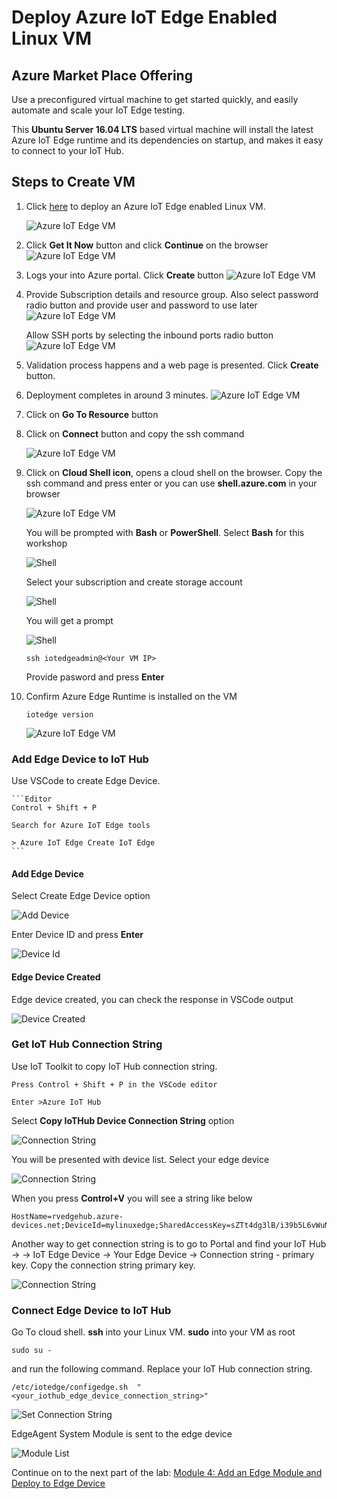 # Deploy Azure IoT Edge Enabled Linux VM

## Azure Market Place Offering

Use a preconfigured virtual machine to get started quickly, and easily automate and scale your IoT Edge testing.

This **Ubuntu Server 16.04 LTS** based virtual machine will install the latest Azure IoT Edge runtime and its dependencies on startup, and makes it easy to connect to your IoT Hub.


## Steps to Create VM

1. Click <a href="https://azuremarketplace.microsoft.com/en-us/marketplace/apps/microsoft_iot_edge.iot_edge_vm_ubuntu?tab=Overview" target="_blank">here</a> to deploy an Azure IoT Edge enabled Linux VM.

    ![Azure IoT Edge VM](images/01_marketplace_offering.png)

2. Click **Get It Now** button and click **Continue** on the browser
    ![Azure IoT Edge VM](images/02_get_it_now_continue.png)

3. Logs your into Azure portal. Click **Create** button
    ![Azure IoT Edge VM](images/03_create_vm.png)

4. Provide Subscription details and resource group. Also select password radio button and provide user and password to use later
    ![Azure IoT Edge VM](images/04_create_vm_details.png)

   Allow SSH ports by selecting the inbound ports radio button
    ![Azure IoT Edge VM](images/05_allow_ssh_port.png)

5. Validation process happens and a web page is presented. Click **Create** button.

6. Deployment completes in around 3 minutes.
    ![Azure IoT Edge VM](images/06_deployment_complete.png)

7. Click on **Go To Resource** button

8. Click on **Connect** button and copy the ssh command

    ![Azure IoT Edge VM](images/07_connect_ssh.png)

9. Click on **Cloud Shell icon**, opens a cloud shell on the browser. Copy the ssh command and press enter or you can use **shell.azure.com** in your browser

    ![Azure IoT Edge VM](images/08_cloud_shell_ssh.png)

    You will be prompted with **Bash** or **PowerShell**. Select **Bash** for this workshop

    ![Shell](images/18_shell_bash.png)

    Select your subscription and create storage account

    ![Shell](images/19_storage_mount.png)

    You will get a prompt

    ![Shell](images/20_shell_created.png)




    ```Linux
    ssh iotedgeadmin@<Your VM IP>
    ```
    Provide pasword and press **Enter**

10. Confirm Azure Edge Runtime is installed on the VM

    ```Linux
    iotedge version
    ```

    ![Azure IoT Edge VM](images/09_edge_version.png)

### Add Edge Device to IoT Hub

Use VSCode to create Edge Device.

    ```Editor
    Control + Shift + P

    Search for Azure IoT Edge tools

    > Azure IoT Edge Create IoT Edge
    ```

#### Add Edge Device

Select Create Edge Device option

![Add Device](images/10_create_edge_device.png)

Enter Device ID and press **Enter**

![Device Id](images/11_create_edge_device.png)

#### Edge Device Created

Edge device created, you can check the response in VSCode output

![Device Created](images/12_created_edge_device.png)

### Get IoT Hub Connection String

Use IoT Toolkit to copy IoT Hub connection string.

```editor
Press Control + Shift + P in the VSCode editor

Enter >Azure IoT Hub

```

Select **Copy IoTHub Device Connection String** option

![Connection String](images/13_device_connection_string.png)

You will be presented with device list. Select your edge device

![Connection String](images/14_select_edge_device.png)

When you press **Control+V** you will see a string like below

```editor
HostName=rvedgehub.azure-devices.net;DeviceId=mylinuxedge;SharedAccessKey=sZTt4dg3lB/i39b5L6vWuNuZxH7CCWzz7T6q8eA19PQ=
```

Another way to get connection string is to go to Portal and find your IoT Hub -> -> IoT Edge Device -> Your Edge Device ->  Connection string - primary key. Copy the connection string primary key.

![Connection String](images/15_device_details.png)

### Connect Edge Device to IoT Hub

Go To cloud shell. **ssh** into your Linux VM.
**sudo** into your VM as root

```Linux
sudo su -
```

and run the following command. Replace your IoT Hub connection string.

```editor
/etc/iotedge/configedge.sh  "<your_iothub_edge_device_connection_string>"
```

![Set Connection String](images/16_attach_device.png)

EdgeAgent System Module is sent to the edge device

![Module List](images/17_edge_module_list.png)

 Continue on to the next part of the lab: [Module 4: Add an Edge Module and Deploy to Edge Device](https://hellotechie.github.io/azureiotedgelab/edgemodule/)
